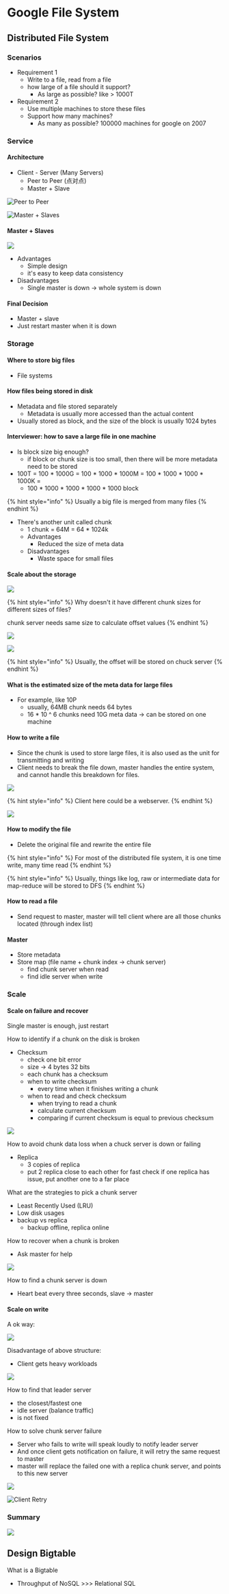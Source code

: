# Google File System

## Distributed File System

### Scenarios

* Requirement 1
  * Write to a file, read from a file
  * how large of a file should it support?
    * As large as possible? like &gt; 1000T
* Requirement 2
  * Use multiple machines to store these files
  * Support how many machines?
    * As many as possible? 100000 machines for google on 2007

### Service

#### Architecture

* Client - Server \(Many Servers\)
  * Peer to Peer \(点对点\) 
  * Master + Slave

![Peer to Peer](../../../.gitbook/assets/screen-shot-2020-04-03-at-8.54.30-pm.png)

![Master + Slaves](../../../.gitbook/assets/screen-shot-2020-04-03-at-8.57.08-pm.png)

#### Master + Slaves

![](../../../.gitbook/assets/screen-shot-2020-04-03-at-8.59.59-pm.png)

* Advantages
  * Simple design
  * it's easy to keep data consistency
* Disadvantages
  * Single master is down -&gt; whole system is down

#### Final Decision

* Master + slave
* Just restart master when it is down

### Storage

#### Where to store big files

* File systems

#### How files being stored in disk

* Metadata and file stored separately
  * Metadata is usually more accessed than the actual content
* Usually stored as block, and the size of the block is usually 1024 bytes

#### Interviewer: how to save a large file in one machine

* Is block size big enough?
  * if block or chunk size is too small, then there will be more metadata need to be stored
* 100T = 100 \* 1000G = 100 \* 1000 \* 1000M = 100 \* 1000 \* 1000 \* 1000K = 
  * 100 \* 1000 \* 1000 \* 1000 \* 1000 block

{% hint style="info" %}
Usually a big file is merged from many files
{% endhint %}

* There's another unit called chunk
  * 1 chunk = 64M = 64 \* 1024k
  * Advantages
    * Reduced the size of meta data
  * Disadvantages
    * Waste space for small files

#### Scale about the storage

![](../../../.gitbook/assets/screen-shot-2020-04-03-at-10.25.36-pm.png)

{% hint style="info" %}
Why doesn't it have different chunk sizes for different sizes of files?

chunk server needs same size to calculate offset values
{% endhint %}

![](../../../.gitbook/assets/screen-shot-2020-04-04-at-3.06.39-pm.png)

![](../../../.gitbook/assets/screen-shot-2020-11-29-at-21.37.40.png)

{% hint style="info" %}
Usually, the offset will be stored on chuck server
{% endhint %}

#### What is the estimated size of the meta data for large files

* For example, like 10P
  * usually, 64MB chunk needs 64 bytes
  * 16 \* 10 ^ 6 chunks need 10G meta data -&gt; can be stored on one machine 

#### How to write a file

* Since the chunk is used to store large files, it is also used as the unit for transmitting and writing
* Client needs to break the file down, master handles the entire system, and cannot handle this breakdown for files.

![](../../../.gitbook/assets/screen-shot-2020-04-04-at-3.24.07-pm.png)

{% hint style="info" %}
Client here could be a webserver.
{% endhint %}

![](../../../.gitbook/assets/screen-shot-2020-04-04-at-3.26.42-pm.png)

#### How to modify the file

* Delete the original file and rewrite the entire file

{% hint style="info" %}
For most of the distributed file system, it is one time write, many time read
{% endhint %}

{% hint style="info" %}
Usually, things like log, raw or intermediate data for map-reduce will be stored to DFS
{% endhint %}

#### How to read a file

* Send request to master, master will tell client where are all those chunks located \(through index list\)

#### Master

* Store metadata
* Store map \(file name + chunk index -&gt; chunk server\)
  * find chunk server when read
  * find idle server when write

### Scale

#### Scale on failure and recover

Single master is enough, just restart

How to identify if a chunk on the disk is broken

* Checksum
  * check one bit error
  * size -&gt; 4 bytes 32 bits
  * each chunk has a checksum
  * when to write checksum
    * every time when it finishes writing a chunk
  * when to read and check checksum
    * when trying to read a chunk
    * calculate current checksum
    * comparing if current checksum is equal to previous checksum

![](../../../.gitbook/assets/screen-shot-2020-11-29-at-22.01.32.png)

How to avoid chunk data loss when a chuck server is down or failing

* Replica
  * 3 copies of replica
  * put 2 replica close to each other for fast check if one replica has issue, put another one to a far place

What are the strategies to pick a chunk server

* Least Recently Used \(LRU\)
* Low disk usages
* backup vs replica
  * backup offline, replica online

How to recover when a chunk is broken

* Ask master for help

![](../../../.gitbook/assets/screen-shot-2020-04-04-at-4.25.46-pm.png)

How to find a chunk server is down

* Heart beat every three seconds, slave -&gt; master

#### Scale on write

A ok way:

![](../../../.gitbook/assets/screen-shot-2020-04-04-at-4.36.31-pm.png)

Disadvantage of above structure:

* Client gets heavy workloads

![](../../../.gitbook/assets/screen-shot-2020-04-04-at-4.39.41-pm.png)

How to find that leader server

* the closest/fastest one
* idle server \(balance traffic\)
* is not fixed

How to solve chunk server failure

* Server who fails to write will speak loudly to notify leader server
* And once client gets notification on failure, it will retry the same request to master
* master will replace the failed one with a replica chunk server, and points to this new server

![](../../../.gitbook/assets/screen-shot-2020-04-04-at-4.51.54-pm.png)

![Client Retry](../../../.gitbook/assets/screen-shot-2020-04-04-at-4.53.01-pm.png)

### Summary

![](../../../.gitbook/assets/screen-shot-2020-04-04-at-4.59.16-pm.png)

## Design Bigtable

What is a Bigtable

* Throughput of NoSQL &gt;&gt;&gt; Relational SQL



